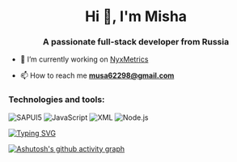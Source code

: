 <h1 align="center">Hi 👋, I'm Misha</h1>
<h3 align="center">A passionate full-stack developer from Russia</h3>

- 🔭 I’m currently working on [NyxMetrics](https://github.com/sshyta/NyxMetrics)

- 📫 How to reach me **musa62298@gmail.com**

<p align="left">
</p>

<h3 align="left">Technologies and tools:</h3>

![SAPUI5](https://img.shields.io/badge/SAPUI5-0FAAFF?style=for-the-badge&logo=sap&logoColor=white) ![JavaScript](https://img.shields.io/badge/JavaScript-F7DF1E?style=for-the-badge&logo=javascript&logoColor=black)
![XML](https://img.shields.io/badge/XML-FF6600?style=for-the-badge&logo=xml&logoColor=white) ![Node.js](https://img.shields.io/badge/Node.js-339933?style=for-the-badge&logo=nodedotjs&logoColor=white)

[![Typing SVG](https://readme-typing-svg.demolab.com?font=Fira+Code&pause=1000&color=F7F7F7&random=false&width=435&lines=Maybe+on+earth%2C+maybe+in+the+future)](https://git.io/typing-svg)

[![Ashutosh's github activity graph](https://github-readme-activity-graph.vercel.app/graph?username=sshyta&theme=github)](https://github.com/ashutosh00710/github-readme-activity-graph)

